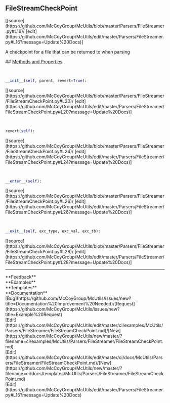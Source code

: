 ## <a id="McUtils.Parsers.FileStreamer.FileStreamCheckPoint">FileStreamCheckPoint</a> 

<div class="docs-source-link" markdown="1">
[[source](https://github.com/McCoyGroup/McUtils/blob/master/Parsers/FileStreamer.py#L16)/
[edit](https://github.com/McCoyGroup/McUtils/edit/master/Parsers/FileStreamer.py#L16?message=Update%20Docs)]
</div>

A checkpoint for a file that can be returned to when parsing







<div class="collapsible-section">
 <div class="collapsible-section collapsible-section-header" markdown="1">
## <a class="collapse-link" data-toggle="collapse" href="#methods" markdown="1"> Methods and Properties</a> <a class="float-right" data-toggle="collapse" href="#methods"><i class="fa fa-chevron-down"></i></a>
 </div>
 <div class="collapsible-section collapsible-section-body collapse show" id="methods" markdown="1">
 
<a id="McUtils.Parsers.FileStreamer.FileStreamCheckPoint.__init__" class="docs-object-method">&nbsp;</a> 
```python
__init__(self, parent, revert=True): 
```
<div class="docs-source-link" markdown="1">
[[source](https://github.com/McCoyGroup/McUtils/blob/master/Parsers/FileStreamer/FileStreamCheckPoint.py#L20)/
[edit](https://github.com/McCoyGroup/McUtils/edit/master/Parsers/FileStreamer/FileStreamCheckPoint.py#L20?message=Update%20Docs)]
</div>


<a id="McUtils.Parsers.FileStreamer.FileStreamCheckPoint.revert" class="docs-object-method">&nbsp;</a> 
```python
revert(self): 
```
<div class="docs-source-link" markdown="1">
[[source](https://github.com/McCoyGroup/McUtils/blob/master/Parsers/FileStreamer/FileStreamCheckPoint.py#L24)/
[edit](https://github.com/McCoyGroup/McUtils/edit/master/Parsers/FileStreamer/FileStreamCheckPoint.py#L24?message=Update%20Docs)]
</div>


<a id="McUtils.Parsers.FileStreamer.FileStreamCheckPoint.__enter__" class="docs-object-method">&nbsp;</a> 
```python
__enter__(self): 
```
<div class="docs-source-link" markdown="1">
[[source](https://github.com/McCoyGroup/McUtils/blob/master/Parsers/FileStreamer/FileStreamCheckPoint.py#L26)/
[edit](https://github.com/McCoyGroup/McUtils/edit/master/Parsers/FileStreamer/FileStreamCheckPoint.py#L26?message=Update%20Docs)]
</div>


<a id="McUtils.Parsers.FileStreamer.FileStreamCheckPoint.__exit__" class="docs-object-method">&nbsp;</a> 
```python
__exit__(self, exc_type, exc_val, exc_tb): 
```
<div class="docs-source-link" markdown="1">
[[source](https://github.com/McCoyGroup/McUtils/blob/master/Parsers/FileStreamer/FileStreamCheckPoint.py#L28)/
[edit](https://github.com/McCoyGroup/McUtils/edit/master/Parsers/FileStreamer/FileStreamCheckPoint.py#L28?message=Update%20Docs)]
</div>
 </div>
</div>












---


<div markdown="1" class="text-secondary">
<div class="container">
  <div class="row">
   <div class="col" markdown="1">
**Feedback**   
</div>
   <div class="col" markdown="1">
**Examples**   
</div>
   <div class="col" markdown="1">
**Templates**   
</div>
   <div class="col" markdown="1">
**Documentation**   
</div>
   <div class="col" markdown="1">
   
</div>
   <div class="col" markdown="1">
   
</div>
   <div class="col" markdown="1">
   
</div>
</div>
  <div class="row">
   <div class="col" markdown="1">
[Bug](https://github.com/McCoyGroup/McUtils/issues/new?title=Documentation%20Improvement%20Needed)/[Request](https://github.com/McCoyGroup/McUtils/issues/new?title=Example%20Request)   
</div>
   <div class="col" markdown="1">
[Edit](https://github.com/McCoyGroup/McUtils/edit/master/ci/examples/McUtils/Parsers/FileStreamer/FileStreamCheckPoint.md)/[New](https://github.com/McCoyGroup/McUtils/new/master/?filename=ci/examples/McUtils/Parsers/FileStreamer/FileStreamCheckPoint.md)   
</div>
   <div class="col" markdown="1">
[Edit](https://github.com/McCoyGroup/McUtils/edit/master/ci/docs/McUtils/Parsers/FileStreamer/FileStreamCheckPoint.md)/[New](https://github.com/McCoyGroup/McUtils/new/master/?filename=ci/docs/templates/McUtils/Parsers/FileStreamer/FileStreamCheckPoint.md)   
</div>
   <div class="col" markdown="1">
[Edit](https://github.com/McCoyGroup/McUtils/edit/master/Parsers/FileStreamer.py#L16?message=Update%20Docs)   
</div>
   <div class="col" markdown="1">
   
</div>
   <div class="col" markdown="1">
   
</div>
   <div class="col" markdown="1">
   
</div>
</div>
</div>
</div>